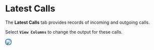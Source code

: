 # Latest Calls

The **Latest Calls** tab provides records of incoming and outgoing calls.

Select **`View Columns`** to change the output for these calls.

<img src= "/customer-portal/img/cp-latestcalls.png" style="border: 2px solid #4472C4; border-radius: 8px;"> 
